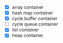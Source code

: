 - [x] array container
- [x] hash map container
- [x] cycle buffer container
- [ ] cycle queue container
- [x] list container
- [x] heap container